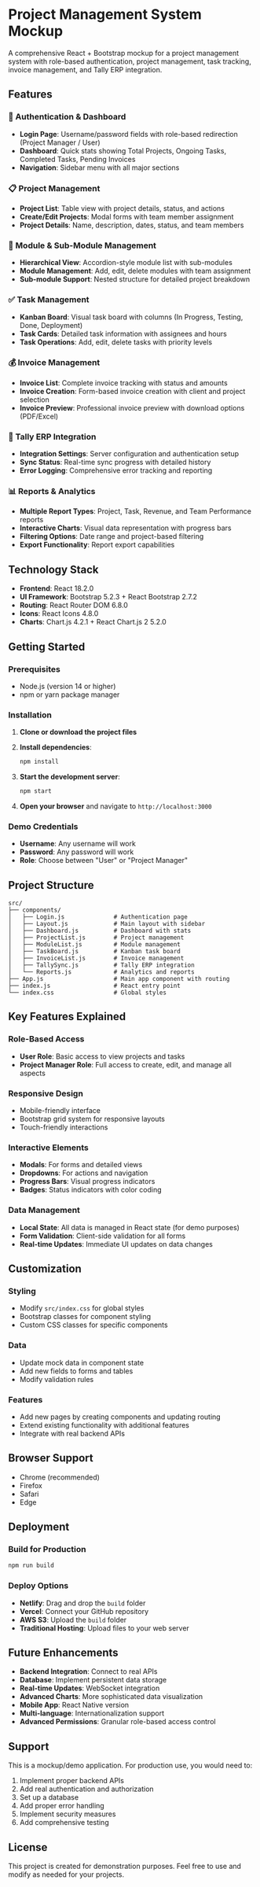 # Project Management System Mockup

A comprehensive React + Bootstrap mockup for a project management system with role-based authentication, project management, task tracking, invoice management, and Tally ERP integration.

## Features

### 🔐 Authentication & Dashboard
- **Login Page**: Username/password fields with role-based redirection (Project Manager / User)
- **Dashboard**: Quick stats showing Total Projects, Ongoing Tasks, Completed Tasks, Pending Invoices
- **Navigation**: Sidebar menu with all major sections

### 📋 Project Management
- **Project List**: Table view with project details, status, and actions
- **Create/Edit Projects**: Modal forms with team member assignment
- **Project Details**: Name, description, dates, status, and team members

### 🧩 Module & Sub-Module Management
- **Hierarchical View**: Accordion-style module list with sub-modules
- **Module Management**: Add, edit, delete modules with team assignment
- **Sub-module Support**: Nested structure for detailed project breakdown

### ✅ Task Management
- **Kanban Board**: Visual task board with columns (In Progress, Testing, Done, Deployment)
- **Task Cards**: Detailed task information with assignees and hours
- **Task Operations**: Add, edit, delete tasks with priority levels

### 💰 Invoice Management
- **Invoice List**: Complete invoice tracking with status and amounts
- **Invoice Creation**: Form-based invoice creation with client and project selection
- **Invoice Preview**: Professional invoice preview with download options (PDF/Excel)

### 🔄 Tally ERP Integration
- **Integration Settings**: Server configuration and authentication setup
- **Sync Status**: Real-time sync progress with detailed history
- **Error Logging**: Comprehensive error tracking and reporting

### 📊 Reports & Analytics
- **Multiple Report Types**: Project, Task, Revenue, and Team Performance reports
- **Interactive Charts**: Visual data representation with progress bars
- **Filtering Options**: Date range and project-based filtering
- **Export Functionality**: Report export capabilities

## Technology Stack

- **Frontend**: React 18.2.0
- **UI Framework**: Bootstrap 5.2.3 + React Bootstrap 2.7.2
- **Routing**: React Router DOM 6.8.0
- **Icons**: React Icons 4.8.0
- **Charts**: Chart.js 4.2.1 + React Chart.js 2 5.2.0

## Getting Started

### Prerequisites
- Node.js (version 14 or higher)
- npm or yarn package manager

### Installation

1. **Clone or download the project files**

2. **Install dependencies**:
   ```bash
   npm install
   ```

3. **Start the development server**:
   ```bash
   npm start
   ```

4. **Open your browser** and navigate to `http://localhost:3000`

### Demo Credentials
- **Username**: Any username will work
- **Password**: Any password will work
- **Role**: Choose between "User" or "Project Manager"

## Project Structure

```
src/
├── components/
│   ├── Login.js              # Authentication page
│   ├── Layout.js             # Main layout with sidebar
│   ├── Dashboard.js          # Dashboard with stats
│   ├── ProjectList.js        # Project management
│   ├── ModuleList.js         # Module management
│   ├── TaskBoard.js          # Kanban task board
│   ├── InvoiceList.js        # Invoice management
│   ├── TallySync.js          # Tally ERP integration
│   └── Reports.js            # Analytics and reports
├── App.js                    # Main app component with routing
├── index.js                  # React entry point
└── index.css                 # Global styles
```

## Key Features Explained

### Role-Based Access
- **User Role**: Basic access to view projects and tasks
- **Project Manager Role**: Full access to create, edit, and manage all aspects

### Responsive Design
- Mobile-friendly interface
- Bootstrap grid system for responsive layouts
- Touch-friendly interactions

### Interactive Elements
- **Modals**: For forms and detailed views
- **Dropdowns**: For actions and navigation
- **Progress Bars**: Visual progress indicators
- **Badges**: Status indicators with color coding

### Data Management
- **Local State**: All data is managed in React state (for demo purposes)
- **Form Validation**: Client-side validation for all forms
- **Real-time Updates**: Immediate UI updates on data changes

## Customization

### Styling
- Modify `src/index.css` for global styles
- Bootstrap classes for component styling
- Custom CSS classes for specific components

### Data
- Update mock data in component state
- Add new fields to forms and tables
- Modify validation rules

### Features
- Add new pages by creating components and updating routing
- Extend existing functionality with additional features
- Integrate with real backend APIs

## Browser Support

- Chrome (recommended)
- Firefox
- Safari
- Edge

## Deployment

### Build for Production
```bash
npm run build
```

### Deploy Options
- **Netlify**: Drag and drop the `build` folder
- **Vercel**: Connect your GitHub repository
- **AWS S3**: Upload the `build` folder
- **Traditional Hosting**: Upload files to your web server

## Future Enhancements

- **Backend Integration**: Connect to real APIs
- **Database**: Implement persistent data storage
- **Real-time Updates**: WebSocket integration
- **Advanced Charts**: More sophisticated data visualization
- **Mobile App**: React Native version
- **Multi-language**: Internationalization support
- **Advanced Permissions**: Granular role-based access control

## Support

This is a mockup/demo application. For production use, you would need to:
1. Implement proper backend APIs
2. Add real authentication and authorization
3. Set up a database
4. Add proper error handling
5. Implement security measures
6. Add comprehensive testing

## License

This project is created for demonstration purposes. Feel free to use and modify as needed for your projects. 